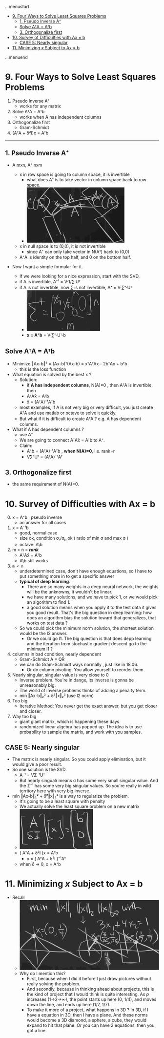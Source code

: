 ...menustart

 - [9. Four Ways to Solve Least Squares Problems](#cd91567113bfdbbb8c6014e9d4ce56aa)
     - [1. Pseudo Inverse A⁺](#152539916b795b52e222ab4ab2f80411)
     - [Solve AᵀA = Aᵀb](#404da86b1a7f49d3c053d3fb71cde1f8)
     - [3. Orthogonalize first](#f8994b41680b4328f1915bd33e9bbb09)
 - [10. Survey of Difficulties with Ax = b](#c335fe9d2fa388abf174d141554cc33b)
     - [CASE 5: Nearly singular](#64b2cdc7ceaff615cd42024f90807cb6)
 - [11. Minimizing _x_ Subject to Ax = b](#81bee2c07692edb98670b4a3f9eba493)

...menuend


<h2 id="cd91567113bfdbbb8c6014e9d4ce56aa"></h2>


# 9. Four Ways to Solve Least Squares Problems


1. Pseudo Inverse A⁺
    - works for any matrix
2. Solve AᵀA = Aᵀb
    - works when A has independent columns
3. Orthogonalize first
    - Gram-Schmidt
4. (AᵀA + δ²I)x = Aᵀb

---

<h2 id="152539916b795b52e222ab4ab2f80411"></h2>


## 1. Pseudo Inverse A⁺

- A mxn, A⁺ nxm
    - x in row space is going to column space, it is invertible
        - what does A⁺ is to take vector in column space back to row space.
        - ![](../imgs/MIT_18065_least2_1.png)
    - x in null space is to (0,0), it is not invertible
        - since A⁺ can only take vector in N(Aᵀ) back to (0,0)
    - A⁺A is identity on the top half, and 0 on the bottom half.

- Now I want a simple formular for it.
    - If we were looking for a nice expression, start with the SVD, 
    - if A is invertible, A⁻¹ = V·1/∑·Uᵀ 
    - if A is not invertible, now ∑ is not invertible,  A⁺ = V·∑⁺·Uᵀ
        - ![](../imgs/MIT_18065_least2_2.png)
        - **x = A⁺b** = V·∑⁺·Uᵀ·b


<h2 id="404da86b1a7f49d3c053d3fb71cde1f8"></h2>


## Solve AᵀA = Aᵀb

- Minimize ‖Ax-b‖² = (Ax-b)ᵀ(Ax-b) = xᵀAᵀAx - 2bᵀAx + bᵀb
    - this is the loss function
- What equation is solved by the best x ?
    - Solution: 
        - if **A has independent columns**, N(A)=0 , then AᵀA is invertible, then
        - AᵀAx̂ = Aᵀb
        - x̂ = (AᵀA)⁻¹Aᵀb
    - most examples, if A is not very big or very difficult, you just create AᵀA and use matlab or octave to solve it quickly.
    - But what if it is difficult to create AᵀA ?  e.g. A has dependent columns.
- What if A has dependent columns ?
    - use A⁺
    - We are going to connect AᵀAx̂ = Aᵀb  to A⁺. 
    - Claim: 
        - A⁺b = (AᵀA)⁻¹Aᵀb  , **when N(A)=0**, i.e. rank=r
        - V∑⁺Uᵀ = (AᵀA)⁻¹Aᵀ

<h2 id="f8994b41680b4328f1915bd33e9bbb09"></h2>


## 3. Orthogonalize first

- the same requirement of N(A)=0.


<h2 id="c335fe9d2fa388abf174d141554cc33b"></h2>


# 10. Survey of Difficulties with Ax = b

0. x = A⁺b , pseudo inverse
    - an answer for all cases
1. x = A⁻¹b
    - good, normal case 
    - size ok, condition σ₁/σ<sub>n</sub> ok ( ratio of min σ and max σ )
    - octave: A\b
2. m > n = ***rank***
    - AᵀAx̂ = Aᵀb
    - A\b still works
3. `m < n`
    - underdetermined case, don't have enough equations, so I have to put something more in to get a specific answer
    - **typical of deep learning**. 
        - There are so many weights in a deep neural network, the weights will be the unknowns, it wouldn't be linear. 
        - we have many solutions, and we have to pick 1, or we would pick an algorithm to find 1. 
        - a good solution means when you apply it to the test data it gives you good result. That's the big question in deep learning: how does an algorithm bias the solution toward that generalizes, that works on test data ? 
    - So we could pick the minimum norm solution, the shortest solution would be the l2 answer. 
        - Or we could go l1. The big question is that does depp learning and the iteration from stochastic gradient descent go to the minimum l1 ?
4. columns in bad condition, nearly dependent
    - Gram-Schmidt  A = QR
    - we can do Gram-Schmidt ways normally , just like in 18.06. 
        - Or do column pivoting.  You allow yourself to reorder them.
5. Nearly singular, singular value is very close to 0
    - Inverse problem. You're in dange, its inverse is gonna be unreasonably big.
    - The world of inverse problems thinks of adding a penalty term.
    - min ‖Ax-b‖₂² + δ²‖x‖₂²    (use l2 norm)
6. Too big
    - Iterative Method: You never get the exact answer, but you get closer and closer.
7. Way too big
    - giant giant matrix, which is happening these days.
    - randomized linear algebra has popped up. The idea is to use probability to sample the matrix, and work with you samples.


<h2 id="64b2cdc7ceaff615cd42024f90807cb6"></h2>


## CASE 5: Nearly singular

- The matrix is nearly singular. So you could apply  elimination, but it would give a poor result. 
- So one solution is the SVD.
    - A⁻¹ = VΣ⁻¹Uᵀ
    - But nearly singualr means σ has some very small singular value. And the Σ⁻¹ has some very big singular values. So you're really in wild territory here with very big inverse.
- min ‖Ax-b‖₂² + δ²‖x‖₂²   is a way to regularize the problem.
    - It's going to be a least square with penalty
    - We actually solve the least square problem on a new matrix 
    - ![](../imgs/MIT_18065_nearsingular_1.png)
    - ( AᵀA + δ²I )x = Aᵀb
        - x = ( AᵀA + δ²I )⁻¹Aᵀ
    - when δ → 0, x = A⁺b


<h2 id="81bee2c07692edb98670b4a3f9eba493"></h2>


# 11. Minimizing _x_ Subject to Ax = b

- Recall
    - ![](../imgs/LA_18065_norm_5_1.png)
    - Why do I mention this?
        - First, because when I did it before I just draw pictures without really solving the problem.
        - And secondly, because in thinking ahead about projects, this is the kind of project that I would think is quite interesting. As *p* increases (1->2->∞),  the point starts up here (0, 1/4), and moves down the line, and ends up here (1/7, 1/7).
        - To make it more of a project, what happens in 3D ? In 3D, if I have a equation in 3D, then I have a plane. And these norms would become a 3D diamond, a sphere, a cube, they would expand to hit that plane.  Or you can have 2 equations, then you got a line.





